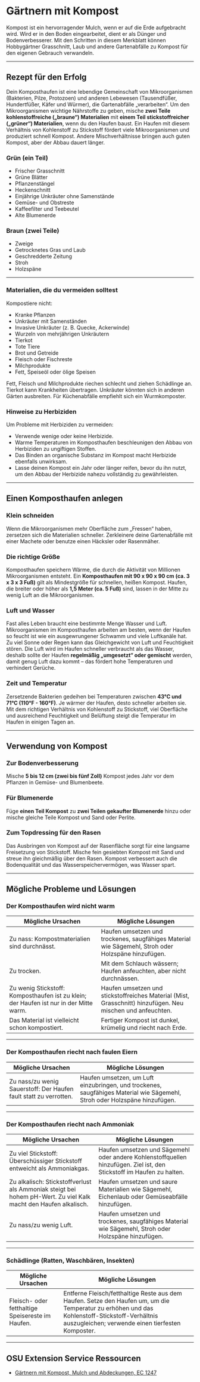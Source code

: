 # Gärtnern mit Kompost

Kompost ist ein hervorragender Mulch, wenn er auf die Erde aufgebracht wird. Wird er in den Boden eingearbeitet, dient er als Dünger und Bodenverbesserer. Mit den Schritten in diesem Merkblatt können Hobbygärtner Grasschnitt, Laub und andere Gartenabfälle zu Kompost für den eigenen Gebrauch verwandeln.

---

## Rezept für den Erfolg

Dein Komposthaufen ist eine lebendige Gemeinschaft von Mikroorganismen (Bakterien, Pilze, Protozoen) und anderen Lebewesen (Tausendfüßer, Hundertfüßer, Käfer und Würmer), die Gartenabfälle „verarbeiten“. Um den Mikroorganismen wichtige Nährstoffe zu geben, mische **zwei Teile kohlenstoffreiche („braune“) Materialien** mit **einem Teil stickstoffreicher („grüner“) Materialien**, wenn du den Haufen baust. Ein Haufen mit diesem Verhältnis von Kohlenstoff zu Stickstoff fördert viele Mikroorganismen und produziert schnell Kompost. Andere Mischverhältnisse bringen auch guten Kompost, aber der Abbau dauert länger.

### Grün (ein Teil)

- Frischer Grasschnitt
- Grüne Blätter
- Pflanzenstängel
- Heckenschnitt
- Einjährige Unkräuter ohne Samenstände
- Gemüse- und Obstreste
- Kaffeefilter und Teebeutel
- Alte Blumenerde

### Braun (zwei Teile)

- Zweige
- Getrocknetes Gras und Laub
- Geschredderte Zeitung
- Stroh
- Holzspäne

---

### Materialien, die du vermeiden solltest

Kompostiere nicht:

- Kranke Pflanzen
- Unkräuter mit Samenständen
- Invasive Unkräuter (z. B. Quecke, Ackerwinde)
- Wurzeln von mehrjährigen Unkräutern
- Tierkot
- Tote Tiere
- Brot und Getreide
- Fleisch oder Fischreste
- Milchprodukte
- Fett, Speiseöl oder ölige Speisen

Fett, Fleisch und Milchprodukte riechen schlecht und ziehen Schädlinge an. Tierkot kann Krankheiten übertragen. Unkräuter könnten sich in anderen Gärten ausbreiten. Für Küchenabfälle empfiehlt sich ein Wurmkomposter.

### Hinweise zu Herbiziden

Um Probleme mit Herbiziden zu vermeiden:

- Verwende wenige oder keine Herbizide.
- Warme Temperaturen im Komposthaufen beschleunigen den Abbau von Herbiziden zu ungiftigen Stoffen.
- Das Binden an organische Substanz im Kompost macht Herbizide ebenfalls unwirksam.
- Lasse deinen Kompost ein Jahr oder länger reifen, bevor du ihn nutzt, um den Abbau der Herbizide nahezu vollständig zu gewährleisten.

---

## Einen Komposthaufen anlegen

### Klein schneiden

Wenn die Mikroorganismen mehr Oberfläche zum „Fressen“ haben, zersetzen sich die Materialien schneller. Zerkleinere deine Gartenabfälle mit einer Machete oder benutze einen Häcksler oder Rasenmäher.

### Die richtige Größe

Komposthaufen speichern Wärme, die durch die Aktivität von Millionen Mikroorganismen entsteht. Ein **Komposthaufen mit 90 x 90 x 90 cm (ca. 3 x 3 x 3 Fuß)** gilt als Mindestgröße für schnellen, heißen Kompost. Haufen, die breiter oder höher als **1,5 Meter (ca. 5 Fuß)** sind, lassen in der Mitte zu wenig Luft an die Mikroorganismen.

### Luft und Wasser

Fast alles Leben braucht eine bestimmte Menge Wasser und Luft. Mikroorganismen im Komposthaufen arbeiten am besten, wenn der Haufen so feucht ist wie ein ausgewrungener Schwamm und viele Luftkanäle hat. Zu viel Sonne oder Regen kann das Gleichgewicht von Luft und Feuchtigkeit stören. Die Luft wird im Haufen schneller verbraucht als das Wasser, deshalb sollte der Haufen **regelmäßig „umgesetzt“ oder gemischt** werden, damit genug Luft dazu kommt – das fördert hohe Temperaturen und verhindert Gerüche.

### Zeit und Temperatur

Zersetzende Bakterien gedeihen bei Temperaturen zwischen **43°C und 71°C (110°F - 160°F)**. Je wärmer der Haufen, desto schneller arbeiten sie. Mit dem richtigen Verhältnis von Kohlenstoff zu Stickstoff, viel Oberfläche und ausreichend Feuchtigkeit und Belüftung steigt die Temperatur im Haufen in einigen Tagen an.

---

## Verwendung von Kompost

### Zur Bodenverbesserung

Mische **5 bis 12 cm (zwei bis fünf Zoll)** Kompost jedes Jahr vor dem Pflanzen in Gemüse- und Blumenbeete.

### Für Blumenerde

Füge **einen Teil Kompost** zu **zwei Teilen gekaufter Blumenerde** hinzu oder mische gleiche Teile Kompost und Sand oder Perlite.

### Zum Topdressing für den Rasen

Das Ausbringen von Kompost auf der Rasenfläche sorgt für eine langsame Freisetzung von Stickstoff. Mische fein gesiebten Kompost mit Sand und streue ihn gleichmäßig über den Rasen. Kompost verbessert auch die Bodenqualität und das Wasserspeichervermögen, was Wasser spart.

---

## Mögliche Probleme und Lösungen

### Der Komposthaufen wird nicht warm

| **Mögliche Ursachen**                       | **Mögliche Lösungen**                                                                   |
|---------------------------------------------|----------------------------------------------------------------------------------------|
| Zu nass: Kompostmaterialien sind durchnässt. | Haufen umsetzen und trockenes, saugfähiges Material wie Sägemehl, Stroh oder Holzspäne hinzufügen. |
| Zu trocken.                                | Mit dem Schlauch wässern; Haufen anfeuchten, aber nicht durchnässen.                   |
| Zu wenig Stickstoff: Komposthaufen ist zu klein; der Haufen ist nur in der Mitte warm. | Haufen umsetzen und stickstoffreiches Material (Mist, Grasschnitt) hinzufügen. Neu mischen und anfeuchten. |
| Das Material ist vielleicht schon kompostiert. | Fertiger Kompost ist dunkel, krümelig und riecht nach Erde.                           |

---

### Der Komposthaufen riecht nach faulen Eiern

| **Mögliche Ursachen**                       | **Mögliche Lösungen**                                                                   |
|---------------------------------------------|----------------------------------------------------------------------------------------|
| Zu nass/zu wenig Sauerstoff: Der Haufen fault statt zu verrotten. | Haufen umsetzen, um Luft einzubringen, und trockenes, saugfähiges Material wie Sägemehl, Stroh oder Holzspäne hinzufügen. |

---

### Der Komposthaufen riecht nach Ammoniak

| **Mögliche Ursachen**                       | **Mögliche Lösungen**                                                                   |
|---------------------------------------------|----------------------------------------------------------------------------------------|
| Zu viel Stickstoff: Überschüssiger Stickstoff entweicht als Ammoniakgas. | Haufen umsetzen und Sägemehl oder andere Kohlenstoffquellen hinzufügen. Ziel ist, den Stickstoff im Haufen zu halten. |
| Zu alkalisch: Stickstoffverlust als Ammoniak steigt bei hohem pH-Wert. Zu viel Kalk macht den Haufen alkalisch. | Haufen umsetzen und saure Materialien wie Sägemehl, Eichenlaub oder Gemüseabfälle hinzufügen. |
| Zu nass/zu wenig Luft.                      | Haufen umsetzen und trockenes, saugfähiges Material wie Sägemehl, Stroh oder Holzspäne hinzufügen. |

---

### Schädlinge (Ratten, Waschbären, Insekten)

| **Mögliche Ursachen**                       | **Mögliche Lösungen**                                                                   |
|---------------------------------------------|----------------------------------------------------------------------------------------|
| Fleisch- oder fetthaltige Speisereste im Haufen. | Entferne Fleisch/fetthaltige Reste aus dem Haufen. Setze den Haufen um, um die Temperatur zu erhöhen und das Kohlenstoff-Stickstoff-Verhältnis auszugleichen; verwende einen tierfesten Komposter. |

---

## OSU Extension Service Ressourcen

- [Gärtnern mit Kompost, Mulch und Abdeckungen, EC 1247](https://catalog.extension.oregonstate.edu)
